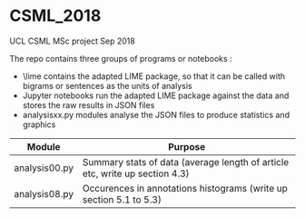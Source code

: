 # CSML_2018
UCL CSML MSc project Sep 2018

The repo contains three groups of programs or notebooks : 

* \lime contains the adapted LIME package, so that it can be called with bigrams or sentences as the units of analysis
* Jupyter notebooks run the adapted LIME package against the data and stores the raw results in JSON files
* analysisxx.py modules analyse the JSON files to produce statistics and graphics


|Module|Purpose|
|-------------|----------|
|analysis00.py|Summary stats of data (average length of article etc, write up section 4.3)|
|analysis08.py|Occurences in annotations histograms (write up section 5.1 to 5.3)|

